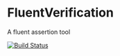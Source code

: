 # FluentVerification
A fluent assertion tool

[![Build Status](https://travis-ci.org/LucasObendorf/FluentVerification.svg?branch=master)](https://travis-ci.org/LucasObendorf/FluentVerification)
